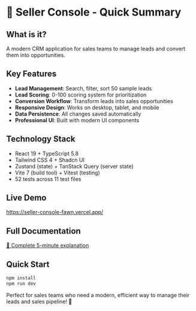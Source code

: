 # 🎯 Seller Console - Quick Summary

## What is it?
A modern CRM application for sales teams to manage leads and convert them into opportunities.

## Key Features
- **Lead Management**: Search, filter, sort 50 sample leads
- **Lead Scoring**: 0-100 scoring system for prioritization  
- **Conversion Workflow**: Transform leads into sales opportunities
- **Responsive Design**: Works on desktop, tablet, and mobile
- **Data Persistence**: All changes saved automatically
- **Professional UI**: Built with modern UI components

## Technology Stack
- React 19 + TypeScript 5.8
- Tailwind CSS 4 + Shadcn UI
- Zustand (state) + TanStack Query (server state)
- Vite 7 (build tool) + Vitest (testing)
- 52 tests across 11 test files

## Live Demo
https://seller-console-fawn.vercel.app/

## Full Documentation
[📖 Complete 5-minute explanation](./APP_EXPLANATION.md)

## Quick Start
```bash
npm install
npm run dev
```

Perfect for sales teams who need a modern, efficient way to manage their leads and sales pipeline! 🚀